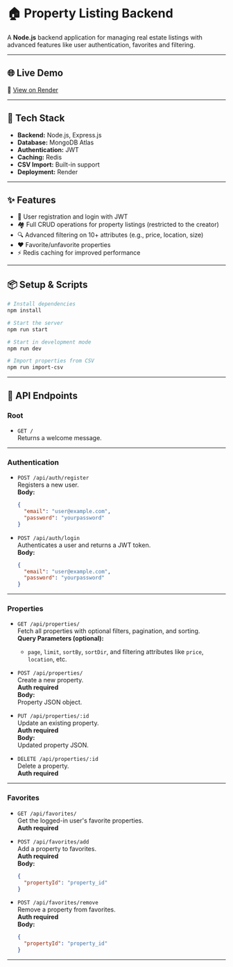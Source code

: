 # 🏠 Property Listing Backend

A **Node.js** backend application for managing real estate listings with advanced features like user authentication, favorites and filtering.

---

## 🌐 Live Demo

🔗 [View on Render](https://your-app-name.onrender.com)

---

## 🚀 Tech Stack

- **Backend:** Node.js, Express.js  
- **Database:** MongoDB Atlas  
- **Authentication:** JWT  
- **Caching:** Redis  
- **CSV Import:** Built-in support  
- **Deployment:** Render  

---

## ✨ Features

- 🔐 User registration and login with JWT
- 🏘️ Full CRUD operations for property listings (restricted to the creator)
- 🔍 Advanced filtering on 10+ attributes (e.g., price, location, size)
- ❤️ Favorite/unfavorite properties
- ⚡ Redis caching for improved performance

---

## 📦 Setup & Scripts

```bash
# Install dependencies
npm install

# Start the server
npm run start

# Start in development mode
npm run dev

# Import properties from CSV
npm run import-csv
```

---

## 📖 API Endpoints

### Root

- `GET /`  
  Returns a welcome message.

---

### Authentication

- `POST /api/auth/register`  
  Registers a new user.  
  **Body:**  
  ```json
  {
    "email": "user@example.com",
    "password": "yourpassword"
  }
  ```

- `POST /api/auth/login`  
  Authenticates a user and returns a JWT token.  
  **Body:**  
  ```json
  {
    "email": "user@example.com",
    "password": "yourpassword"
  }
  ```

---

### Properties

- `GET /api/properties/`  
  Fetch all properties with optional filters, pagination, and sorting.  
  **Query Parameters (optional):**  
  - `page`, `limit`, `sortBy`, `sortDir`, and filtering attributes like `price`, `location`, etc.

- `POST /api/properties/`  
  Create a new property.  
  **Auth required**  
  **Body:**  
  Property JSON object.

- `PUT /api/properties/:id`  
  Update an existing property.  
  **Auth required**  
  **Body:**  
  Updated property JSON.

- `DELETE /api/properties/:id`  
  Delete a property.  
  **Auth required**

---

### Favorites

- `GET /api/favorites/`  
  Get the logged-in user's favorite properties.  
  **Auth required**

- `POST /api/favorites/add`  
  Add a property to favorites.  
  **Auth required**  
  **Body:**  
  ```json
  {
    "propertyId": "property_id"
  }
  ```

- `POST /api/favorites/remove`  
  Remove a property from favorites.  
  **Auth required**  
  **Body:**  
  ```json
  {
    "propertyId": "property_id"
  }
  ```

---

